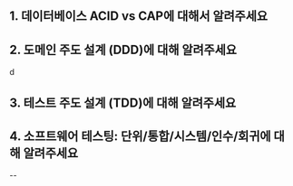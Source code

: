 ## 1. 데이터베이스 ACID vs CAP에 대해서 알려주세요




## 2. 도메인 주도 설계 (DDD)에 대해 알려주세요
d



## 3. 테스트 주도 설계 (TDD)에 대해 알려주세요




## 4. 소프트웨어 테스팅: 단위/통합/시스템/인수/회귀에 대해 알려주세요




--
